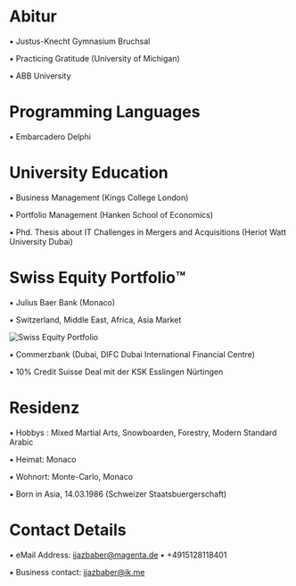 # Abitur

▪︎ Justus-Knecht Gymnasium Bruchsal

▪︎ Practicing Gratitude (University of Michigan)

▪︎ ABB University 

# Programming Languages 

▪︎ Embarcadero Delphi 

# University Education 

▪︎ Business Management (Kings College London)

▪︎ Portfolio Management (Hanken School of Economics)

▪︎ Phd. Thesis about IT Challenges in Mergers and Acquisitions (Heriot Watt University Dubai)

# Swiss Equity Portfolio™️

▪︎ Julius Baer Bank (Monaco)

▪︎ Switzerland, Middle East, Africa, Asia Market

![Swiss Equity Portfolio](https://user-images.githubusercontent.com/95079463/160344274-85d86ad3-b3f5-4852-836c-09f5bb1e9170.png)

▪︎ Commerzbank (Dubai, DIFC Dubai International Financial Centre)

▪︎ 10% Credit Suisse Deal mit der KSK Esslingen Nürtingen

# Residenz 

▪︎ Hobbys : Mixed Martial Arts, Snowboarden, Forestry, Modern Standard Arabic

▪︎ Heimat: Monaco 

▪︎ Wohnort: Monte-Carlo, Monaco 

▪︎ Born in Asia, 14.03.1986  (Schweizer Staatsbuergerschaft)

# Contact Details 

▪︎ eMail Address: ijazbaber@magenta.de ▪︎ +4915128118401 

▪︎ Business contact: ijazbaber@ik.me

